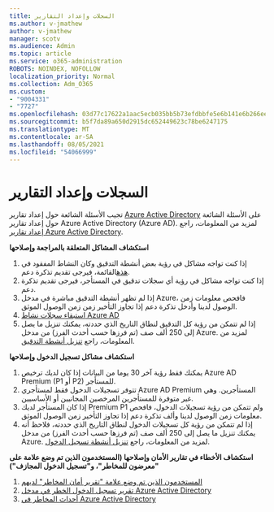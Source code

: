 ```yaml
---
title: السجلات وإعداد التقارير
ms.author: v-jmathew
author: v-jmathew
manager: scotv
ms.audience: Admin
ms.topic: article
ms.service: o365-administration
ROBOTS: NOINDEX, NOFOLLOW
localization_priority: Normal
ms.collection: Adm_O365
ms.custom:
- "9004331"
- "7727"
ms.openlocfilehash: 03d77c17622a1aac5ecb035bb5b73efdbbfe5e6b141e6b266eef8783f612c8b2
ms.sourcegitcommit: b5f7da89a650d2915dc652449623c78be6247175
ms.translationtype: MT
ms.contentlocale: ar-SA
ms.lasthandoff: 08/05/2021
ms.locfileid: "54066999"
---
```

# <a name="logs-and-reporting"></a>السجلات وإعداد التقارير

تجيب الأسئلة الشائعة حول إعداد تقارير [Azure Active Directory](https://docs.microsoft.com/azure/active-directory/active-directory-reporting-faq) على الأسئلة الشائعة حول إعداد تقارير Azure Active Directory (Azure AD). لمزيد من المعلومات، راجع [إعداد تقارير Azure Active Directory](https://docs.microsoft.com/azure/active-directory/reports-monitoring/overview-reports).

**استكشاف المشاكل المتعلقة بالمراجعة وإصلاحها**

1. إذا كنت تواجه مشاكل في رؤية بعض أنشطة التدقيق وكان النشاط المفقود في [هذه](https://docs.microsoft.com/azure/active-directory/reports-monitoring/reference-audit-activities)القائمة، فيرجى تقديم تذكرة دعم.
2. إذا كنت تواجه مشاكل في رؤية أي سجلات تدقيق في المستأجر، فيرجى تقديم تذكرة دعم.
3. إذا لم تظهر أنشطة التدقيق مباشرة في مدخل Azure، فافحص معلومات زمن الوصول لدينا وأدخل تذكرة دعم إذا تجاوز التأخير زمن زمن الوصول الموثق. [](https://docs.microsoft.com/azure/active-directory/reports-monitoring/reference-reports-latencies)
4. [استبقاء سجلات نشاط Azure AD](https://docs.microsoft.com/azure/active-directory/reports-monitoring/reference-reports-data-retention)
5. إذا لم تتمكن من رؤية كل التدقيق لنطاق التاريخ الذي حددته، يمكنك تنزيل ما يصل إلى 250 ألف صف (تم فرزها حسب أحدث الفرز) من مدخل Azure. لمزيد من المعلومات، راجع [تنزيل أنشطة التدقيق](https://docs.microsoft.com/azure/active-directory/reports-monitoring/quickstart-download-audit-report).

**استكشاف مشاكل تسجيل الدخول وإصلاحها**

1. يمكنك فقط رؤية آخر 30 يوما من البيانات إذا كان لديك ترخيص Azure AD Premium (P1 أو P2) للمستأجر.
2. تتوفر تسجيلات الدخول فقط لمستأجري Azure AD Premium المستأجرين. وهي غير متوفرة للمستأجرين المرخصين المجانيين أو الأساسيين.
3. إذا كان المستأجر لديك Premium P1 ولم تتمكن من رؤية تسجيلات الدخول، [](https://docs.microsoft.com/azure/active-directory/reports-monitoring/reference-reports-latencies) فافحص معلومات زمن الوصول لدينا وألف تذكرة دعم إذا تجاوز التأخير زمن الوصول الموثق.
4. إذا لم تتمكن من رؤية كل تسجيلات الدخول لنطاق التاريخ الذي حددته، فلاحظ أنه يمكنك تنزيل ما يصل إلى 250 ألف صف (تم فرزها حسب أحدث الفرز) من مدخل Azure. لمزيد من المعلومات، راجع [تنزيل أنشطة تسجيل الدخول](https://docs.microsoft.com/azure/active-directory/reports-monitoring/concept-sign-ins#download-sign-in-activities).

**استكشاف الأخطاء في تقارير الأمان وإصلاحها (المستخدمون الذين تم وضع علامة على "معرضون للمخاطر"، و"تسجيل الدخول المجازف")**

1. [المستخدمون الذين تم وضع علامة "تقرير أمان المخاطر" لديهم](https://docs.microsoft.com/azure/active-directory/reports-monitoring/concept-user-at-risk)
2. [تقرير تسجيل الدخول الخطر في مدخل Azure Active Directory](https://docs.microsoft.com/azure/active-directory/reports-monitoring/concept-risky-sign-ins)
3. [أحداث المخاطر في Azure Active Directory](https://docs.microsoft.com/azure/active-directory/reports-monitoring/concept-risk-events)
